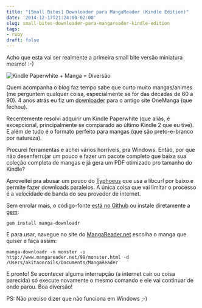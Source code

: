 ```yaml
---
title: "[Small Bites] Downloader para MangaReader (Kindle Edition)"
date: '2014-12-17T21:24:00-02:00'
slug: small-bites-downloader-para-mangareader-kindle-edition
tags:
- ruby
draft: false
---
```


Acho que esta vai ser realmente a primeira small bite versão miniatura mesmo! :-)

![Kindle Paperwhite + Manga = Diversão](https://akitaonrails.s3.amazonaws.com/assets/image_asset/image/476/IMG_20141216_162841251.jpg)

Quem acompanha o blog faz tempo sabe que curto muito mangas/animes (me perguntem qualquer coisa, especialmente se for das décadas de 60 a 90). 4 anos atrás eu fiz um [downloader](http://www.akitaonrails.com/2010/07/31/downloader-para-onemanga-com#.VJIOdcZHnxg) para o antigo site OneManga (que fechou). 

Recentemente resolvi adquirir um Kindle Paperwhite (que aliás, é excepcional, principalmente se comparado ao último Kindle 2 que eu tive). E além de tudo é o formato perfeito para mangas (que são preto-e-branco por natureza).

Procurei ferramentas e achei vários horríveis, pra Windows. Então, por que não desenferrujar um pouco e fazer um pacote completo que baixa sua coleção completa de mangas e já gera um PDF otimizado pro tamanho do Kindle? 

Aproveitei pra abusar um pouco do [Typhoeus](https://github.com/typhoeus/typhoeus) que usa a libcurl por baixo e permite fazer downloads paralelos. A única coisa que vai limitar o processo é a velocidade de banda do seu provedor de internet.

Sem enrolar mais, o código-fonte [está no Github](https://github.com/akitaonrails/manga-downloadr) ou instale diretamente a [gem](https://rubygems.org/gems/manga-downloadr):

```
gem install manga-downloadr
```

E para usar, navegue no site do [MangaReader.net](http://www.mangareader.net) escolha o manga que quiser e faça assim:

```
manga-downloadr -n monster -u http://www.mangareader.net/99/monster.html -d /Users/akitaonrails/Documents/MangaReader
```

E pronto! Se acontecer alguma interrupção (a internet cair ou coisa parecida) só execute novamente o mesmo comando e ele vai continuar de onde parou. Boa diversão!

PS: Não preciso dizer que não funciona em Windows ;-)
